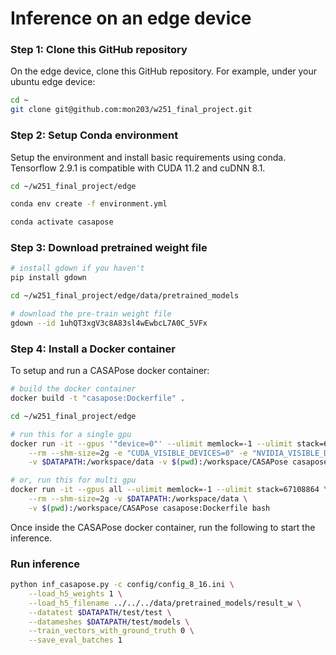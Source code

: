 # Inference on an edge device

### Step 1: Clone this GitHub repository

On the edge device, clone this GitHub repository. For example, under your ubuntu edge device:

```bash
cd ~
git clone git@github.com:mon203/w251_final_project.git
```

### Step 2: Setup Conda environment
Setup the environment and install basic requirements using conda. Tensorflow 2.9.1 is compatible with CUDA 11.2 and cuDNN 8.1.

```bash
cd ~/w251_final_project/edge

conda env create -f environment.yml

conda activate casapose
```

### Step 3: Download pretrained weight file
```bash
# install gdown if you haven't
pip install gdown

cd ~/w251_final_project/edge/data/pretrained_models

# download the pre-train weight file
gdown --id 1uhQT3xgV3c8A83sl4wEwbcL7A0C_5VFx
```

### Step 4: Install a Docker container

To setup and run a CASAPose docker container:

```bash
# build the docker container
docker build -t "casapose:Dockerfile" .

cd ~/w251_final_project/edge

# run this for a single gpu
docker run -it --gpus '"device=0"' --ulimit memlock=-1 --ulimit stack=67108864 \
    --rm --shm-size=2g -e "CUDA_VISIBLE_DEVICES=0" -e "NVIDIA_VISIBLE_DEVICES=0" \
    -v $DATAPATH:/workspace/data -v $(pwd):/workspace/CASAPose casapose:Dockerfile bash

# or, run this for multi gpu
docker run -it --gpus all --ulimit memlock=-1 --ulimit stack=67108864 \
    --rm --shm-size=2g -v $DATAPATH:/workspace/data \
    -v $(pwd):/workspace/CASAPose casapose:Dockerfile bash
```

Once inside the CASAPose docker container, run the following to start the inference.

### Run inference

```bash
python inf_casapose.py -c config/config_8_16.ini \
    --load_h5_weights 1 \
    --load_h5_filename ../../../data/pretrained_models/result_w \
    --datatest $DATAPATH/test/test \
    --datameshes $DATAPATH/test/models \
    --train_vectors_with_ground_truth 0 \
    --save_eval_batches 1
```

